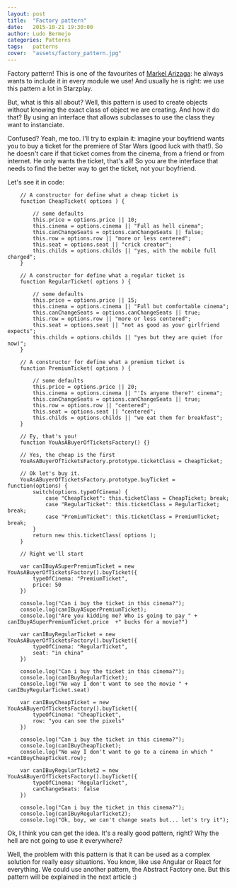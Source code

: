 ```yaml
---
layout: post
title:  "Factory pattern"
date:   2015-10-21 19:30:00
author: Ludo Bermejo
categories: Patterns 
tags:	patterns 
cover:  "assets/factory_pattern.jpg"
---
```


Factory pattern! This is one of the favourites of [Markel Arizaga](https://markelarizaga.wordpress.com/): he always wants to include it in every module we use! And usually he is right: we use this pattern a lot in Starzplay.
  
  But, what is this all about? Well, this pattern is used to create objects without knowing the exact class of object we are creating. And how it do that? By using an interface that allows subclasses to use the class they want to instanciate.
  
  Confused? Yeah, me too. I'll try to explain it: imagine your boyfriend wants you to buy a ticket for the premiere of Star Wars (good luck with that!). So he doesn't care if that ticket comes from the cinema, from a friend or from internet. He only wants the ticket, that's all! So you are the interface that needs to find the better way to get the ticket, not your boyfriend.
  
  Let's see it in code:
  
        // A constructor for define what a cheap ticket is
        function CheapTicket( options ) {
    
            // some defaults
            this.price = options.price || 10;
            this.cinema = options.cinema || "Full as hell cinema";
            this.canChangeSeats = options.canChangeSeats || false;
            this.row = options.row || "more or less centered";
            this.seat = options.seat || "crick creator";
            this.childs = options.childs || "yes, with the mobile full charged";
        }
    
        // A constructor for define what a regular ticket is
        function RegularTicket( options ) {
    
            // some defaults
            this.price = options.price || 15;
            this.cinema = options.cinema || "Full but comfortable cinema";
            this.canChangeSeats = options.canChangeSeats || true;
            this.row = options.row || "more or less centered";
            this.seat = options.seat || "not as good as your girlfriend expects";
            this.childs = options.childs || "yes but they are quiet (for now)";
        }
    
        // A constructor for define what a premium ticket is
        function PremiumTicket( options ) {
    
            // some defaults
            this.price = options.price || 20;
            this.cinema = options.cinema || "'Is anyone there?' cinema";
            this.canChangeSeats = options.canChangeSeats || true;
            this.row = options.row || "centered";
            this.seat = options.seat || "centered";
            this.childs = options.childs || "we eat them for breakfast";
        }
    
        // Ey, that's you!
        function YouAsABuyerOfTicketsFactory() {}
    
        // Yes, the cheap is the first
        YouAsABuyerOfTicketsFactory.prototype.ticketClass = CheapTicket;
    
        // Ok let's buy it.
        YouAsABuyerOfTicketsFactory.prototype.buyTicket = function(options) {
            switch(options.typeOfCinema) {
                case "CheapTicket": this.ticketClass = CheapTicket; break;
                case "RegularTicket": this.ticketClass = RegularTicket; break;
                case "PremiumTicket": this.ticketClass = PremiumTicket; break;
            }
            return new this.ticketClass( options );
        }
    
        // Right we'll start
    
        var canIBuyASuperPremiumTicket = new YouAsABuyerOfTicketsFactory().buyTicket({
            typeOfCinema: "PremiumTicket",
            price: 50
        })
    
        console.log("Can i buy the ticket in this cinema?");
        console.log(canIBuyASuperPremiumTicket);
        console.log("Are you kidding me? Who is going to pay " + canIBuyASuperPremiumTicket.price  +" bucks for a movie?")
    
        var canIBuyRegularTicket = new YouAsABuyerOfTicketsFactory().buyTicket({
            typeOfCinema: "RegularTicket",
            seat: "in china"
        })
    
        console.log("Can i buy the ticket in this cinema?");
        console.log(canIBuyRegularTicket);
        console.log("No way I don't want to see the movie " + canIBuyRegularTicket.seat)
    
        var canIBuyCheapTicket = new YouAsABuyerOfTicketsFactory().buyTicket({
            typeOfCinema: "CheapTicket",
            row: "you can see the pixels"
        })
    
        console.log("Can i buy the ticket in this cinema?");
        console.log(canIBuyCheapTicket);
        console.log("No way I don't want to go to a cinema in which " +canIBuyCheapTicket.row);
    
        var canIBuyRegularTicket2 = new YouAsABuyerOfTicketsFactory().buyTicket({
            typeOfCinema: "RegularTicket",
            canChangeSeats: false
        })
    
        console.log("Can i buy the ticket in this cinema?");
        console.log(canIBuyRegularTicket2);
        console.log("Ok, boy, we can't change seats but... let's try it");
        
Ok, I think you can get the idea. It's a really good pattern, right? Why the hell are not going to use it everywhere?

Well, the problem with this pattern is that it can be used as a complex solution for really easy situations. You know, like use Angular or React for everything. We could use another pattern, the Abstract Factory one. But this pattern will be explained in the next article :)